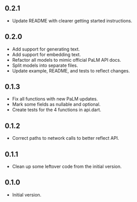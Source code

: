 ## 0.2.1
- Update README with clearer getting started instructions.

## 0.2.0
- Add support for generating text.
- Add support for embedding text.
- Refactor all models to mimic official PaLM API docs.
- Split models into separate files.
- Update example, README, and tests to reflect changes.

## 0.1.3
- Fix all functions with new PaLM updates.
- Mark some fields as nullable and optional.
- Create tests for the 4 functions in api.dart.

## 0.1.2
- Correct paths to network calls to better reflect API.

## 0.1.1
- Clean up some leftover code from the initial version.

## 0.1.0

- Initial version.
